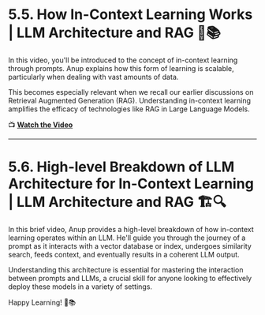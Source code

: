 # 5.5. How In-Context Learning Works | LLM Architecture and RAG 🧠📚

In this video, you'll be introduced to the concept of in-context learning through prompts. Anup explains how this form of learning is scalable, particularly when dealing with vast amounts of data. 

This becomes especially relevant when we recall our earlier discussions on Retrieval Augmented Generation (RAG). Understanding in-context learning amplifies the efficacy of technologies like RAG in Large Language Models.

📺 **[Watch the Video](https://youtu.be/OXZQBXBvOR4?t=284)**

---

# 5.6. High-level Breakdown of LLM Architecture for In-Context Learning | LLM Architecture and RAG 🏗️🔍

In this brief video, Anup provides a high-level breakdown of how in-context learning operates within an LLM. He'll guide you through the journey of a prompt as it interacts with a vector database or index, undergoes similarity search, feeds context, and eventually results in a coherent LLM output.

Understanding this architecture is essential for mastering the interaction between prompts and LLMs, a crucial skill for anyone looking to effectively deploy these models in a variety of settings.

Happy Learning! 🚀📚
